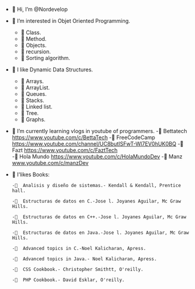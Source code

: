 - 👋 Hi, I’m @Nordevelop
- 👀 I’m interested in Objet Oriented Programming. 
     - 👀 Class.
     - 👀 Method.
     - 👀 Objects.
     - 👀 recursion.
     - 👀 Sorting algorithm.
- 👀 I like Dynamic Data Structures.
     - 👀 Arrays.
     - 👀 ArrayList.
     - 👀 Queues.
     - 👀 Stacks.
     - 👀 Linked list.
     - 👀 Tree.
     - 👀 Graphs.
- 🌱 I’m currently learning vlogs in youtube of programmers.
     -🌱 Bettatech      https://www.youtube.com/c/BettaTech
     -🌱 FreeCodeCamp   https://www.youtube.com/channel/UC8butISFwT-Wl7EV0hUK0BQ
     -🌱 Fazt   https://www.youtube.com/c/FaztTech     
     -🌱 Hola Mundo     https://www.youtube.com/c/HolaMundoDev
     -🌱 Manz   www.youtube.com/c/manzDev
- 💞️ I'likes Books:

      -💞️  Analisis y diseño de sistemas.- Kendall & Kendall, Prentice hall.
      
      -💞️  Estructuras de datos en C.-Jose l. Joyanes Aguilar, Mc Graw Hills.
      
      -💞️  Estructuras de datos en C++.-Jose l. Joyanes Aguilar, Mc Graw Hills.
      
      -💞️  Estructuras de datos en Java.-Jose l. Joyanes Aguilar, Mc Graw Hills.
      
      -💞️  Advanced topics in C.-Noel Kalicharan, Apress.
       
      -💞️  Advanced topics in Java.- Noel Kalicharan, Apress.
      
      -💞️  CSS Cookbook.- Christopher Smithtt, O'reilly.
      
      -💞️  PHP Cookbook.- David Esklar, O'reilly.

<!---
Nordevelop/Nordevelop is a ✨ special ✨ repository because its `README.md` (this file) appears on your GitHub profile.
You can click the Preview link to take a look at your changes.
--->
